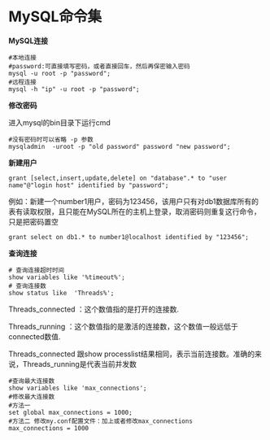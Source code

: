 # MySQL命令集

**MySQL连接**

```shell
#本地连接
#password:可直接填写密码，或者直接回车，然后再保密输入密码
mysql -u root -p "password";
#远程连接
mysql -h "ip" -u root -p "password";
```

**修改密码**

进入mysql的bin目录下运行cmd

```shell
#没有密码时可以省略 -p 参数
mysqladmin  -uroot -p "old password" password "new password";
```

**新建用户**

```shell
grant [select,insert,update,delete] on "database".* to "user name"@"login host" identified by "password";
```

例如：新建一个number1用户，密码为123456，该用户只有对db1数据库所有的表有读取权限，且只能在MySQL所在的主机上登录，取消密码则重复这行命令，只是把密码置空

```shell
grant select on db1.* to number1@localhost identified by "123456";
```



**查询连接**

```shell
# 查询连接超时时间
show variables like '%timeout%';
# 查询连接数
show status like  'Threads%';
```

Threads_connected ：这个数值指的是打开的连接数.

Threads_running ：这个数值指的是激活的连接数，这个数值一般远低于connected数值.

Threads_connected 跟show processlist结果相同，表示当前连接数。准确的来说，Threads_running是代表当前并发数

```shell
#查询最大连接数
show variables like 'max_connections';
#修改最大连接数
#方法一
set global max_connections = 1000;
#方法二 修改my.conf配置文件：加上或者修改max_connections
max_connections = 1000

```

